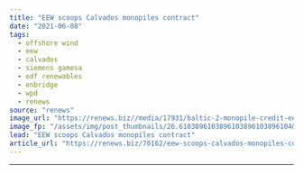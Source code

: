 ```yaml
---
title: "EEW scoops Calvados monopiles contract"
date: "2021-06-08"
tags: 
  - offshore wind
  - eew
  - calvados
  - siemens gamesa
  - edf renewables
  - enbridge
  - wpd
  - renews
source: "renews"
image_url: "https://renews.biz//media/17931/baltic-2-monopile-credit-eew.jpg?mode=crop&width=770&heightratio=0.6103896103896103896103896104&slimmage=true"
image_fp: "/assets/img/post_thumbnails/26.6103896103896103896103896104&slimmage=true"
lead: "EEW scoops Calvados monopiles contract"
article_url: "https://renews.biz/70162/eew-scoops-calvados-monopiles-contract/"
---
```


---
